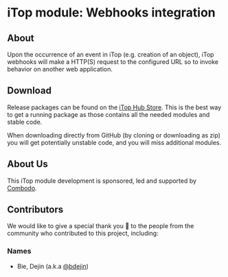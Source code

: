# iTop module: Webhooks integration

## About

Upon the occurrence of an event in iTop (e.g. creation of an object), iTop webhooks will make a HTTP(S) request to the configured URL so to invoke behavior on another web application.


## Download

Release packages can be found on the [iTop Hub Store](https://store.itophub.io/en_US/taxons/all-extensions). This is the best way to get a running package as those contains all the needed modules and stable code.

When downloading directly from GitHub (by cloning or downloading as zip) you will get potentially unstable code, and you will miss additional modules.


## About Us

This iTop module development is sponsored, led and supported by [Combodo](https://www.combodo.com).


## Contributors

We would like to give a special thank you 🤗 to the people from the community who contributed to this project, including:

### Names

- Bie, Dejin (a.k.a [@bdejin](https://www.github.com/bdejin))
